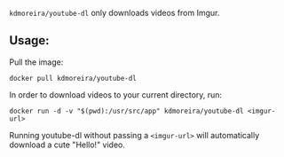 `kdmoreira/youtube-dl` only downloads videos from Imgur.

## Usage:
Pull the image:
```console
docker pull kdmoreira/youtube-dl
```

In order to download videos to your current directory, run:
```console
docker run -d -v "$(pwd):/usr/src/app" kdmoreira/youtube-dl <imgur-url>
```

Running youtube-dl without passing a `<imgur-url>` will automatically download a cute "Hello!" video.
